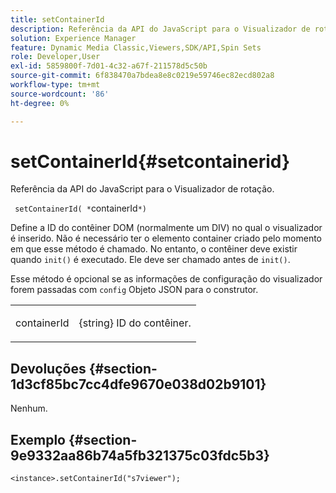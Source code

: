 ```yaml
---
title: setContainerId
description: Referência da API do JavaScript para o Visualizador de rotação.
solution: Experience Manager
feature: Dynamic Media Classic,Viewers,SDK/API,Spin Sets
role: Developer,User
exl-id: 5859800f-7d01-4c32-a67f-211578d5c50b
source-git-commit: 6f838470a7bdea8e8c0219e59746ec82ecd802a8
workflow-type: tm+mt
source-wordcount: '86'
ht-degree: 0%

---
```


# setContainerId{#setcontainerid}

Referência da API do JavaScript para o Visualizador de rotação.

` setContainerId( *`containerId`*)`

Define a ID do contêiner DOM (normalmente um DIV) no qual o visualizador é inserido. Não é necessário ter o elemento container criado pelo momento em que esse método é chamado. No entanto, o contêiner deve existir quando `init()` é executado. Ele deve ser chamado antes de `init()`.

Esse método é opcional se as informações de configuração do visualizador forem passadas com `config` Objeto JSON para o construtor.

<table id="table_896DFF34A68A403DB93A6D597461A573"> 
 <tbody> 
  <tr> 
   <td colname="col1"> <p> <span class="codeph"> <span class="varname"> containerId </span> </span> </p> </td> 
   <td colname="col2"> <p> <span class="codeph"> {string} </span> ID do contêiner. </p> </td> 
  </tr> 
 </tbody> 
</table>

## Devoluções {#section-1d3cf85bc7cc4dfe9670e038d02b9101}

Nenhum.

## Exemplo {#section-9e9332aa86b74a5fb321375c03fdc5b3}

```
<instance>.setContainerId("s7viewer");
```
